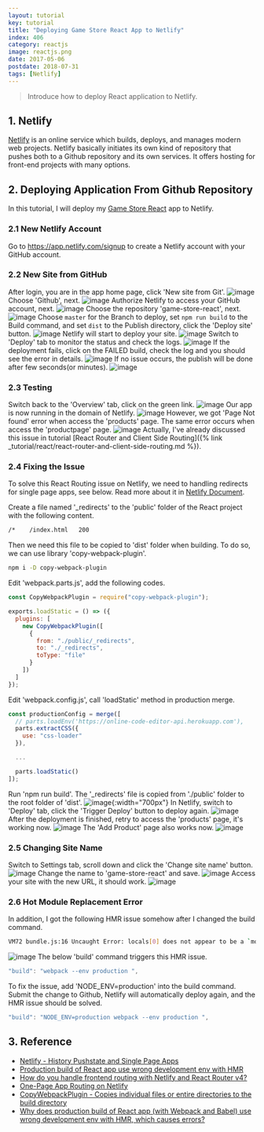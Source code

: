 ```yaml
---
layout: tutorial
key: tutorial
title: "Deploying Game Store React App to Netlify"
index: 406
category: reactjs
image: reactjs.png
date: 2017-05-06
postdate: 2018-07-31
tags: [Netlify]
---
```


> Introduce how to deploy React application to Netlify.

## 1. Netlify
[Netlify](https://www.netlify.com/) is an online service which builds, deploys, and manages modern web projects.  Netlify basically initiates its own kind of repository that pushes both to a Github repository and its own services. It offers hosting for front-end projects with many options.

## 2. Deploying Application From Github Repository
In this tutorial, I will deploy my [Game Store React](https://github.com/jojozhuang/game-store-react) app to Netlify.
### 2.1 New Netlify Account
Go to https://app.netlify.com/signup to create a Netlify account with your GitHub account.
### 2.2 New Site from GitHub
After login, you are in the app home page, click 'New site from Git'.
![image](/public/tutorials/406/app.png)
Choose 'Github', next.
![image](/public/tutorials/406/newsite.png)
Authorize Netlify to access your GitHub account, next.
![image](/public/tutorials/406/authorize.png)
Choose the repository 'game-store-react', next.
![image](/public/tutorials/406/repository.png)
Choose `master` for the Branch to deploy, set `npm run build` to the Build command, and set `dist` to the Publish directory, click the 'Deploy site' button.
![image](/public/tutorials/406/options.png)
Netlify will start to deploy your site.
![image](/public/tutorials/406/inprogress.png)
Switch to 'Deploy' tab to monitor the status and check the logs.
![image](/public/tutorials/406/monitor.png)
If the deployment fails, click on the FAILED build, check the log and you should see the error in details.
![image](/public/tutorials/406/errorlog.png)
If no issue occurs, the publish will be done after few seconds(or minutes).
![image](/public/tutorials/406/published.png)
### 2.3 Testing
Switch back to the 'Overview' tab, click on the green link.
![image](/public/tutorials/406/overview.png)
Our app is now running in the domain of Netlify.
![image](/public/tutorials/406/home.png)
However, we got 'Page Not found' error when access the 'products' page. The same error occurs when access the 'productpage' page.
![image](/public/tutorials/406/pagenotfound.png)
Actually, I've already discussed this issue in tutorial [React Router and Client Side Routing]({% link _tutorial/react/react-router-and-client-side-routing.md %}).
### 2.4 Fixing the Issue
To solve this React Routing issue on Netlify, we need to handling redirects for single page apps, see below. Read more about it in [Netlify Document](https://www.netlify.com/docs/redirects/#history-pushstate-and-single-page-apps).

Create a file named '\_redirects' to the 'public' folder of the React project with the following content.
```sh
/*    /index.html   200
```
Then we need this file to be copied to 'dist' folder when building. To do so, we can use library 'copy-webpack-plugin'.
```sh
npm i -D copy-webpack-plugin
```
Edit 'webpack.parts.js', add the following codes.
```javascript
const CopyWebpackPlugin = require("copy-webpack-plugin");

exports.loadStatic = () => ({
  plugins: [
    new CopyWebpackPlugin([
      {
        from: "./public/_redirects",
        to: "./_redirects",
        toType: "file"
      }
    ])
  ]
});
```
Edit 'webpack.config.js', call 'loadStatic' method in production merge.
```javascript
const productionConfig = merge([
  // parts.loadEnv('https://online-code-editor-api.herokuapp.com'),
  parts.extractCSS({
    use: "css-loader"
  }),

  ...

  parts.loadStatic()
]);
```
Run 'npm run build'. The '\_redirects' file is copied from './public' folder to the root folder of 'dist'.
![image](/public/tutorials/406/dist.png){:width="700px"}
In Netlify, switch to 'Deploy' tab, click the 'Trigger Deploy' button to deploy again.
![image](/public/tutorials/406/triggerdeploy.png)
After the deployment is finished, retry to access the 'products' page, it's working now.
![image](/public/tutorials/406/worked.png)
The 'Add Product' page also works now.
![image](/public/tutorials/406/add.png)
### 2.5 Changing Site Name
Switch to Settings tab, scroll down and click the 'Change site name' button.
![image](/public/tutorials/406/settings.png)
Change the name to 'game-store-react' and save.
![image](/public/tutorials/406/changename.png)
Access your site with the new URL, it should work.
![image](/public/tutorials/406/newname.png)
### 2.6 Hot Module Replacement Error
In addition, I got the following HMR issue somehow after I changed the build command.
```sh
VM72 bundle.js:16 Uncaught Error: locals[0] does not appear to be a `module` object with Hot Module replacement API enabled. You should disable react-transform-hmr in production by using `env` section in Babel configuration. See the example in README: https://github.com/gaearon/react-transform-hmr
```
![image](/public/tutorials/406/hmr.png)
The below 'build' command triggers this HMR issue.
```javascript
"build": "webpack --env production ",
```
To fix the issue, add 'NODE_ENV=production' into the build command. Submit the change to Github, Netlify will automatically deploy again, and the HMR issue should be solved.
```javascript
"build": "NODE_ENV=production webpack --env production ",
```
## 3. Reference
* [Netlify - History Pushstate and Single Page Apps](https://www.netlify.com/docs/redirects/#history-pushstate-and-single-page-apps)
* [Production build of React app use wrong development env with HMR](https://stackoverflow.com/questions/36153628/why-does-production-build-of-react-app-with-webpack-and-babel-use-wrong-develo)
* [How do you handle frontend routing with Netlify and React Router v4?](https://www.reddit.com/r/Frontend/comments/6h34h0/how_do_you_handle_frontend_routing_with_netlify/)
* [One-Page App Routing on Netlify](https://www.crookm.com/2018/02/one-page-app-routing-on-netlify.html)
* [CopyWebpackPlugin - Copies individual files or entire directories to the build directory](https://webpack.js.org/plugins/copy-webpack-plugin/)
* [Why does production build of React app (with Webpack and Babel) use wrong development env with HMR, which causes errors?](https://stackoverflow.com/questions/36153628/why-does-production-build-of-react-app-with-webpack-and-babel-use-wrong-develo)
